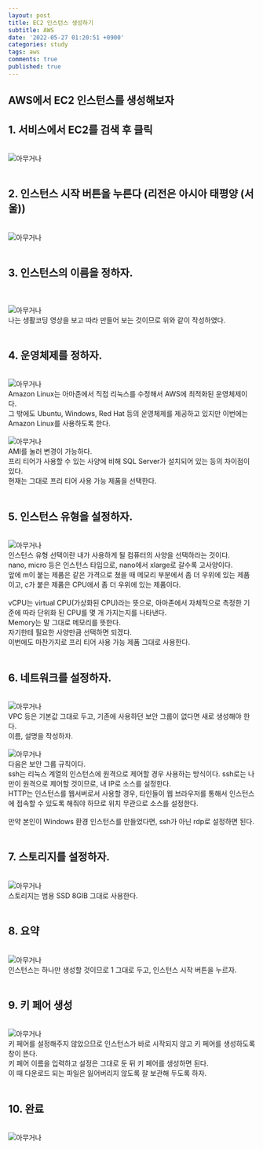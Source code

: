 ```yaml
---
layout: post
title: EC2 인스턴스 생성하기
subtitle: AWS
date: '2022-05-27 01:20:51 +0900'
categories: study
tags: aws
comments: true
published: true
---
```

## AWS에서 EC2 인스턴스를 생성해보자
<h2>1. 서비스에서 EC2를 검색 후 클릭</h2>
<br>
<img src="/assets/img/study_AWS/[AWS]_EC2_인스턴스_생성하기/[AWS]_EC2_인스턴스_생성하기_1.png" title="[AWS]_EC2_인스턴스_생성하기" alt="아무거나"/>
<br>
<br>
<h2>2. 인스턴스 시작 버튼을 누른다 (리전은 아시아 태평양 (서울))</h2>
<br>
<img src="/assets/img/study_AWS/[AWS]_EC2_인스턴스_생성하기/[AWS]_EC2_인스턴스_생성하기_2.png" title="[AWS]_EC2_인스턴스_생성하기" alt="아무거나"/>
<br>
<br>
<h2>3. 인스턴스의 이름을 정하자.</h2>
<br>
<br>
<img src="/assets/img/study_AWS/[AWS]_EC2_인스턴스_생성하기/[AWS]_EC2_인스턴스_생성하기_3.png" title="[AWS]_EC2_인스턴스_생성하기" alt="아무거나"/>
<br>
나는 생활코딩 영상을 보고 따라 만들어 보는 것이므로 위와 같이 작성하였다.<br>
<br>
<h2>4. 운영체제를 정하자.</h2>
<br>
<img src="/assets/img/study_AWS/[AWS]_EC2_인스턴스_생성하기/[AWS]_EC2_인스턴스_생성하기_4.png" title="[AWS]_EC2_인스턴스_생성하기" alt="아무거나"/>
<br>
Amazon Linux는 아마존에서 직접 리눅스를 수정해서 AWS에 최적화된 운영체제이다.<br>
그 밖에도 Ubuntu, Windows, Red Hat 등의 운영체제를 제공하고 있지만 이번에는 Amazon Linux를 사용하도록 한다.<br>
<br>
<img src="/assets/img/study_AWS/[AWS]_EC2_인스턴스_생성하기/[AWS]_EC2_인스턴스_생성하기_5.png" title="[AWS]_EC2_인스턴스_생성하기" alt="아무거나"/>
<br>
AMI를 눌러 변경이 가능하다.<br>
프리 티어가 사용할 수 있는 사양에 비해 SQL Server가 설치되어 있는 등의 차이점이 있다.<br>
현재는 그대로 프리 티어 사용 가능 제품을 선택한다.<br>
<br>
<h2>5. 인스턴스 유형을 설정하자.</h2>
<br>
<img src="/assets/img/study_AWS/[AWS]_EC2_인스턴스_생성하기/[AWS]_EC2_인스턴스_생성하기_6.png" title="[AWS]_EC2_인스턴스_생성하기" alt="아무거나"/>
<br>
인스턴스 유형 선택이란 내가 사용하게 될 컴퓨터의 사양을 선택하라는 것이다.<br>
nano, micro 등은 인스턴스 타입으로, nano에서 xlarge로 갈수록 고사양이다.<br>
앞에 m이 붙는 제품은 같은 가격으로 쳤을 때 메모리 부분에서 좀 더 우위에 있는 제품이고, c가 붙은 제품은 CPU에서 좀 더 우위에 있는 제품이다.<br>
<br>
vCPU는 virtual CPU(가상화된 CPU)라는 뜻으로, 아마존에서 자체적으로 측정한 기준에 따라 단위화 된 CPU를 몇 개 가지는지를 나타낸다.<br>
Memory는 말 그대로 메모리를 뜻한다.<br>
자기한테 필요한 사양만큼 선택하면 되겠다.<br>
이번에도 마찬가지로 프리 티어 사용 가능 제품 그대로 사용한다.<br>
<br>
<h2>6. 네트워크를 설정하자.</h2>
<br>
<img src="/assets/img/study_AWS/[AWS]_EC2_인스턴스_생성하기/[AWS]_EC2_인스턴스_생성하기_7.png" title="[AWS]_EC2_인스턴스_생성하기" alt="아무거나"/>
<br>
VPC 등은 기본값 그대로 두고, 기존에 사용하던 보안 그룹이 없다면 새로 생성해야 한다.<br>
이름, 설명을 작성하자.<br>
<br>
<img src="/assets/img/study_AWS/[AWS]_EC2_인스턴스_생성하기/[AWS]_EC2_인스턴스_생성하기_8.png" title="[AWS]_EC2_인스턴스_생성하기" alt="아무거나"/>
<br>
다음은 보안 그룹 규칙이다.<br>
ssh는 리눅스 계열의 인스턴스에 원격으로 제어할 경우 사용하는 방식이다. ssh로는 나만이 원격으로 제어할 것이므로, 내 IP로 소스를 설정한다.<br>
HTTP는 인스턴스를 웹서버로서 사용할 경우, 타인들이 웹 브라우저를 통해서 인스턴스에 접속할 수 있도록 해줘야 하므로 위치 무관으로 소스를 설정한다.<br>
<br>
만약 본인이 Windows 환경 인스턴스를 만들었다면, ssh가 아닌 rdp로 설정하면 된다.<br>
<br>
<h2>7. 스토리지를 설정하자.</h2>
<br>
<img src="/assets/img/study_AWS/[AWS]_EC2_인스턴스_생성하기/[AWS]_EC2_인스턴스_생성하기_9.png" title="[AWS]_EC2_인스턴스_생성하기" alt="아무거나"/>
<br>
스토리지는 범용 SSD 8GIB 그대로 사용한다.<br>
<br>
<h2>8. 요약</h2>
<br>
<img src="/assets/img/study_AWS/[AWS]_EC2_인스턴스_생성하기/[AWS]_EC2_인스턴스_생성하기_10.png" title="[AWS]_EC2_인스턴스_생성하기" alt="아무거나"/>
<br>
인스턴스는 하나만 생성할 것이므로 1 그대로 두고, 인스턴스 시작 버튼을 누르자.<br>
<br>
<h2>9. 키 페어 생성</h2>
<br>
<img src="/assets/img/study_AWS/[AWS]_EC2_인스턴스_생성하기/[AWS]_EC2_인스턴스_생성하기_11.png" title="[AWS]_EC2_인스턴스_생성하기" alt="아무거나"/>
<br>
키 페어를 설정해주지 않았으므로 인스턴스가 바로 시작되지 않고 키 페어를 생성하도록 창이 뜬다.<br>
키 페어 이름을 입력하고 설정은 그대로 둔 뒤 키 페어를 생성하면 된다.<br>
이 때 다운로드 되는 파일은 잃어버리지 않도록 잘 보관해 두도록 하자.<br>
<br>
<h2>10. 완료</h2>
<br>
<img src="/assets/img/study_AWS/[AWS]_EC2_인스턴스_생성하기/[AWS]_EC2_인스턴스_생성하기_12.png" title="[AWS]_EC2_인스턴스_생성하기" alt="아무거나"/>
<br>



